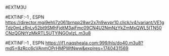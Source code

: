 #EXTM3U

#EXTINF:-1 , ESPN
https://director.mgi9ehlj7z061brnpp28wr2x7n9wvpr10.click/v4/variant/VE1gTdz0mLzRnLv52bt9SMhFjdtM3ajFmc09CN4U2NmNzYkZmMxQWL5ITN50CNzQGNtYzMkRTL5UTYlNGOxIzL.m3u8

#EXTINF:-1 , ESPN
https://jf1.naqsheala.com:999/hls/do40.m3u8?md5=8zRcc6cVAnmOPrHMPWtNww&expires=1740431569
